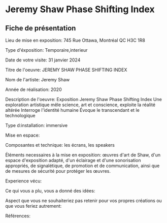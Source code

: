 # Jeremy Shaw Phase Shifting Index
## Fiche de présentation

Lieu de mise en exposition: 745 Rue Ottawa, Montréal QC H3C 1R8

Type d'éxposition: Temporaire,interieur

Date de votre visite: 31 janvier 2024

Titre de l'oeuvre: JEREMY SHAW PHASE SHIFTING INDEX

Nom de l'artiste: Jeremy Shaw

Année de réalisation: 2020

Description de l'oeuvre: Exposition Jeremy Shaw Phase Shifting Index
Une exploration artistique mêle science, art et conscience, exploite la réalité altérée 
Interroge l'identité humaine 
Évoque le transcendant et le technologique

Type d:installation: immersive

Mise en espace: 

Composantes et technique: les écrans, les speakers

Éléments necessaires à la mise en exposition: œuvres d'art de Shaw, d'un espace d'exposition adapté, d'un éclairage et d'une sonorisation appropriés, de signalétique, de promotion et de communication, ainsi que de mesures de sécurité pour protéger les œuvres.

Experience vécu:

Ce qui vous a plu, vous a donné des idées:

Aspect que vous ne souhaiteriez pas retenir pour vos propres créations ou que vous feriez autrement: 

Références:


